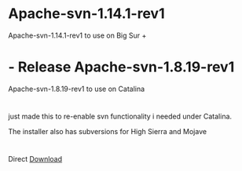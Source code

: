 # Apache-svn-1.14.1-rev1
Apache-svn-1.14.1-rev1 to use on Big Sur +
#
# - Release Apache-svn-1.8.19-rev1
Apache-svn-1.8.19-rev1 to use on Catalina
#
just made this to re-enable svn functionality i needed under Catalina.

The installer also has subversions for High Sierra and Mojave

#
Direct [Download](https://github.com/LAbyOne/Apache-svn-1.8.19-rev1/raw/main/Apache-svn-1.8.19-rev1.dmg)
